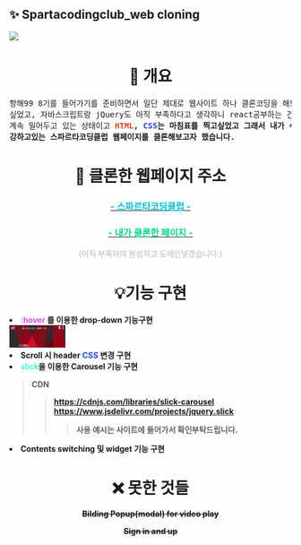## ✨ Spartacodingclub_web cloning

![](https://velog.velcdn.com/images/tkclzl97/post/9419cea6-f1eb-4831-9b33-4dd473f89d58/image.png)

# <center> 👀 개요 </center>
<pre>항해99 8기를 들어가기를 준비하면서 일단 제대로 웹사이트 하나 클론코딩을 해보고
싶었고, 자바스크립트랑 jQuery도 아직 부족하다고 생각하니 react공부하는 건 
계속 밀어두고 있는 상태이고 <span style="color:#da4924"><b>HTML<b></span>, <span style="color:#224adb"><b>CSS<b></span>는 마침표를 찍고싶었고 그래서 내가 수
강하고있는 스파르타코딩클럽 웹페이지를 클론해보고자 했습니다.</pre>

# <center>📄 클론한 웹페이지 주소 </center>

### <center>[<span style="color:#00bcd4">- 스파르타코딩클럽 -</span>](https://spartacodingclub.kr/, "스파르타코딩클럽")</span></center>

### <center>[<span style="color:#00d482">- 내가 클론한 페이지 -</span>](#none, "스파르타코딩클럽")</span></center>
<center><span style="color:#cbd0ce">(아직 부족하여 완성하고 도메인넣겠습니다.)</span></center>

# <center>💡기능 구현</center>


<li>
<span style="color:#df4af3"><b>:hover<b></span> 
를 이용한 drop-down 기능구현
</li>

<img src="/gif/1.gif" width="100" height="40" />

<li>Scroll 시 header <span style="color:#224adb"><b>CSS<b></span> 변경 구현</li>

<li><span style="color:#4af3df"><b>slick<b></span>을 이용한 Carousel 기능 구현</li>

> CDN 
>>https://cdnjs.com/libraries/slick-carousel
https://www.jsdelivr.com/projects/jquery.slick
>>>사용 예시는 사이트에 들어가서 확인부탁드립니다.



<li>Contents switching
및 widget 기능 구현</li>



# <center>❌ 못한 것들</center>

<center>

~~Bilding Popup(modal) for video play~~


~~Sign in and up~~

</center>







